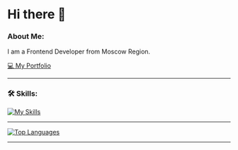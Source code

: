 # Hi there 👋

### About Me:

I am a Frontend Developer from Moscow Region. 

[💻 My Portfolio](https://gearonixx.com) <br/>

---

### 🛠 Skills:

[![My Skills](https://skillicons.dev/icons?i=react,next,css,nodejs,redux,js,ts,scss,webpack,github,gulp,tailwind)](https://skillicons.dev)

---

[![Top Languages](https://github-readme-stats.vercel.app/api/top-langs/?username=Gearonix&layout=compact&theme=vision-friendly-dark)](https://github.com/Gearonix)

---

